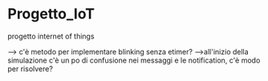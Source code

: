 # Progetto_IoT
progetto internet of things


--> c'è metodo per implementare blinking senza etimer?
-->all'inizio della simulazione c'è un po di confusione nei messaggi e le notification, c'è modo per risolvere?
